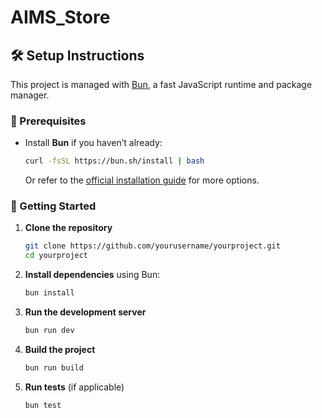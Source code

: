 # AIMS_Store

## 🛠 Setup Instructions

This project is managed with [Bun](https://bun.sh/), a fast JavaScript runtime and package manager.

### 📌 Prerequisites
- Install **Bun** if you haven’t already:
  ```sh
  curl -fsSL https://bun.sh/install | bash
  ```
  Or refer to the [official installation guide](https://bun.sh/docs/installation) for more options.

### 🚀 Getting Started
1. **Clone the repository**
   ```sh
   git clone https://github.com/yourusername/yourproject.git
   cd yourproject
   ```

2. **Install dependencies** using Bun:
   ```sh
   bun install
   ```

3. **Run the development server**
   ```sh
   bun run dev
   ```

4. **Build the project**
   ```sh
   bun run build
   ```

5. **Run tests** (if applicable)
   ```sh
   bun test
   ```

